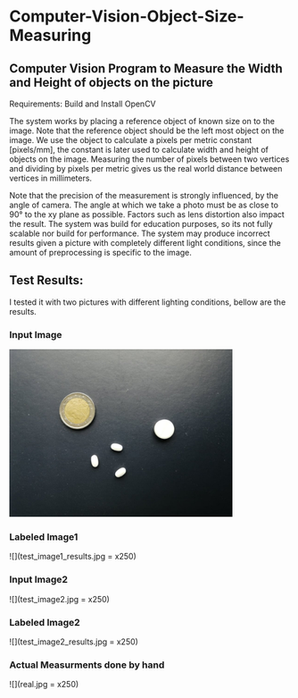 # Computer-Vision-Object-Size-Measuring

## Computer Vision Program to Measure the Width and Height of objects on the picture

Requirements: Build and Install OpenCV

The system works by placing a reference object of known size on to the image.
Note that the reference object should be the left most object on the image.
We use the object to calculate a pixels per metric constant [pixels/mm],
the constant is later used to calculate width and height of objects on the image.
Measuring the number of pixels between two vertices and dividing by
pixels per metric gives us the real world distance between vertices in millimeters.

Note that the precision of the measurement is strongly influenced, by the angle of
camera. The angle at which we take a photo must be as close to 90&deg; to the xy plane
as possible. Factors such as lens distortion also impact the result. The system was build for education purposes, 
so its not fully scalable nor build for performance. The system may produce incorrect results given a picture 
with completely different light conditions, since the amount of preprocessing is specific to the image.
 
## Test Results:
I tested it with two pictures with different lighting conditions, bellow are the results.

### Input Image
<img src="test_image1.jpg" width="400">

### Labeled Image1
![](test_image1_results.jpg = x250)

### Input Image2
![](test_image2.jpg = x250) 

### Labeled Image2
![](test_image2_results.jpg = x250)
 
### Actual Measurments done by hand
![](real.jpg = x250)
  
    
